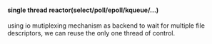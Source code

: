 #### single thread reactor(select/poll/epoll/kqueue/...)

using io mutiplexing mechanism as backend to wait for multiple file descriptors, we can reuse the only one thread of control.